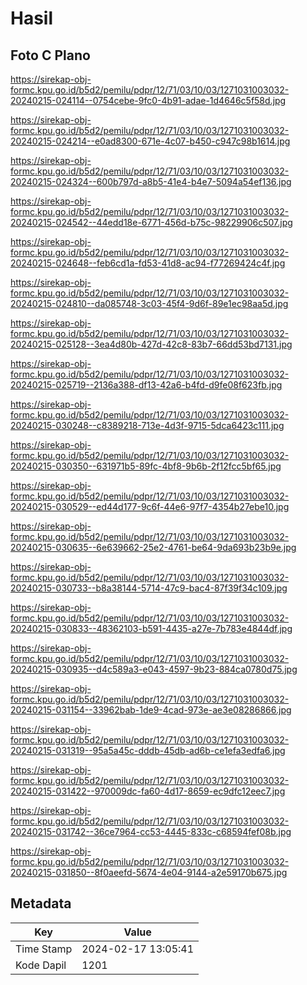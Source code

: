 # Hasil

## Foto C Plano

https://sirekap-obj-formc.kpu.go.id/b5d2/pemilu/pdpr/12/71/03/10/03/1271031003032-20240215-024114--0754cebe-9fc0-4b91-adae-1d4646c5f58d.jpg

https://sirekap-obj-formc.kpu.go.id/b5d2/pemilu/pdpr/12/71/03/10/03/1271031003032-20240215-024214--e0ad8300-671e-4c07-b450-c947c98b1614.jpg

https://sirekap-obj-formc.kpu.go.id/b5d2/pemilu/pdpr/12/71/03/10/03/1271031003032-20240215-024324--600b797d-a8b5-41e4-b4e7-5094a54ef136.jpg

https://sirekap-obj-formc.kpu.go.id/b5d2/pemilu/pdpr/12/71/03/10/03/1271031003032-20240215-024542--44edd18e-6771-456d-b75c-98229906c507.jpg

https://sirekap-obj-formc.kpu.go.id/b5d2/pemilu/pdpr/12/71/03/10/03/1271031003032-20240215-024648--feb6cd1a-fd53-41d8-ac94-f77269424c4f.jpg

https://sirekap-obj-formc.kpu.go.id/b5d2/pemilu/pdpr/12/71/03/10/03/1271031003032-20240215-024810--da085748-3c03-45f4-9d6f-89e1ec98aa5d.jpg

https://sirekap-obj-formc.kpu.go.id/b5d2/pemilu/pdpr/12/71/03/10/03/1271031003032-20240215-025128--3ea4d80b-427d-42c8-83b7-66dd53bd7131.jpg

https://sirekap-obj-formc.kpu.go.id/b5d2/pemilu/pdpr/12/71/03/10/03/1271031003032-20240215-025719--2136a388-df13-42a6-b4fd-d9fe08f623fb.jpg

https://sirekap-obj-formc.kpu.go.id/b5d2/pemilu/pdpr/12/71/03/10/03/1271031003032-20240215-030248--c8389218-713e-4d3f-9715-5dca6423c111.jpg

https://sirekap-obj-formc.kpu.go.id/b5d2/pemilu/pdpr/12/71/03/10/03/1271031003032-20240215-030350--631971b5-89fc-4bf8-9b6b-2f12fcc5bf65.jpg

https://sirekap-obj-formc.kpu.go.id/b5d2/pemilu/pdpr/12/71/03/10/03/1271031003032-20240215-030529--ed44d177-9c6f-44e6-97f7-4354b27ebe10.jpg

https://sirekap-obj-formc.kpu.go.id/b5d2/pemilu/pdpr/12/71/03/10/03/1271031003032-20240215-030635--6e639662-25e2-4761-be64-9da693b23b9e.jpg

https://sirekap-obj-formc.kpu.go.id/b5d2/pemilu/pdpr/12/71/03/10/03/1271031003032-20240215-030733--b8a38144-5714-47c9-bac4-87f39f34c109.jpg

https://sirekap-obj-formc.kpu.go.id/b5d2/pemilu/pdpr/12/71/03/10/03/1271031003032-20240215-030833--48362103-b591-4435-a27e-7b783e4844df.jpg

https://sirekap-obj-formc.kpu.go.id/b5d2/pemilu/pdpr/12/71/03/10/03/1271031003032-20240215-030935--d4c589a3-e043-4597-9b23-884ca0780d75.jpg

https://sirekap-obj-formc.kpu.go.id/b5d2/pemilu/pdpr/12/71/03/10/03/1271031003032-20240215-031154--33962bab-1de9-4cad-973e-ae3e08286866.jpg

https://sirekap-obj-formc.kpu.go.id/b5d2/pemilu/pdpr/12/71/03/10/03/1271031003032-20240215-031319--95a5a45c-dddb-45db-ad6b-ce1efa3edfa6.jpg

https://sirekap-obj-formc.kpu.go.id/b5d2/pemilu/pdpr/12/71/03/10/03/1271031003032-20240215-031422--970009dc-fa60-4d17-8659-ec9dfc12eec7.jpg

https://sirekap-obj-formc.kpu.go.id/b5d2/pemilu/pdpr/12/71/03/10/03/1271031003032-20240215-031742--36ce7964-cc53-4445-833c-c68594fef08b.jpg

https://sirekap-obj-formc.kpu.go.id/b5d2/pemilu/pdpr/12/71/03/10/03/1271031003032-20240215-031850--8f0aeefd-5674-4e04-9144-a2e59170b675.jpg


## Metadata

| Key        | Value               |
| ---------- | ------------------- |
| Time Stamp | 2024-02-17 13:05:41 |
| Kode Dapil | 1201                |



